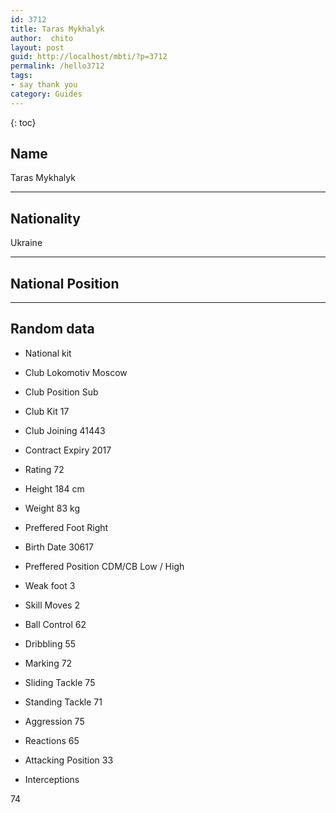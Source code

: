 ```yaml
---
id: 3712
title: Taras Mykhalyk
author:  chito 
layout: post
guid: http://localhost/mbti/?p=3712
permalink: /hello3712
tags:
- say thank you
category: Guides
---
```



{: toc}


## Name  
Taras Mykhalyk 

* * *

## Nationality  
Ukraine 

* * *

## National Position 

* * *

## Random data 

  * National kit 
  * Club 
Lokomotiv Moscow 

  * Club Position 
Sub 

  * Club Kit 
17 

  * Club Joining 
41443 

  * Contract Expiry 
2017 

  * Rating 
72 

  * Height 
184 cm 

  * Weight 
83 kg 

  * Preffered Foot 
Right 

  * Birth Date 
30617 

  * Preffered Position 
CDM/CB Low / High 

  * Weak foot 
3 

  * Skill Moves 
2 

  * Ball Control 
62 

  * Dribbling 
55 

  * Marking 
72 

  * Sliding Tackle 
75 

  * Standing Tackle 
71 

  * Aggression 
75 

  * Reactions 
65 

  * Attacking Position 
33 

  * Interceptions 

74</ul>